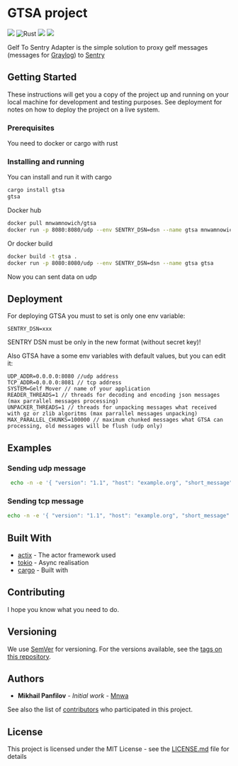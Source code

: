 # GTSA project
[![](https://docs.rs/gtsa/badge.svg)](https://docs.rs/gtsa/)
![Rust](https://github.com/Mnwa/gtsa/workflows/Build/badge.svg?branch=master)
[![](https://img.shields.io/crates/v/gtsa.svg)](https://crates.io/crates/gtsa)
[![](https://img.shields.io/crates/d/gtsa.svg)](https://crates.io/crates/gtsa)

Gelf To Sentry Adapter is the simple solution to proxy gelf messages (messages for [Graylog](https://www.graylog.org/)) to [Sentry](https://sentry.io/)

## Getting Started

These instructions will get you a copy of the project up and running on your local machine for development and testing purposes. See deployment for notes on how to deploy the project on a live system.

### Prerequisites

You need to docker or cargo with rust

### Installing and running

You can install and run it with cargo 

```bash
cargo install gtsa
gtsa
```

Docker hub
```bash
docker pull mnwamnowich/gtsa
docker run -p 8080:8080/udp --env SENTRY_DSN=dsn --name gtsa mnwamnowich/gtsa
```

Or docker build

```bash
docker build -t gtsa .
docker run -p 8080:8080/udp --env SENTRY_DSN=dsn --name gtsa gtsa 
```

Now you can sent data on udp 

## Deployment

For deploying GTSA you must to set is only one env variable:
```env
SENTRY_DSN=xxx
```

SENTRY DSN must be only in the new format (without secret key)!

Also GTSA have a some env variables with default values, but you can edit it:
```env
UDP_ADDR=0.0.0.0:8080 //udp address
TCP_ADDR=0.0.0.0:8081 // tcp address
SYSTEM=Gelf Mover // name of your application
READER_THREADS=1 // threads for decoding and encoding json messages (max parrallel messages processing)
UNPACKER_THREADS=1 // threads for unpacking messages what received with gz or zlib algoritms (max parrallel messages unpacking)
MAX_PARALLEL_CHUNKS=100000 // maximum chunked messages what GTSA can processing, old messages will be flush (udp only)
```

## Examples

### Sending udp message
```bash
 echo -n -e '{ "version": "1.1", "host": "example.org", "short_message": "A short message", "level": 5, "_some_info": "foo", "timestamp": 1582213226}'"" | nc -w0 -u 0.0.0.0 8080
```

### Sending tcp message
```bash
echo -n -e '{ "version": "1.1", "host": "example.org", "short_message": "A short message", "level": 5, "_some_info": "foo", "timestamp": 1582213226}'"\0" | nc -w0 0.0.0.0 8081
```

## Built With

* [actix](https://github.com/actix/actix) - The actor framework used
* [tokio](https://github.com/tokio-rs/tokio) - Async realisation
* [cargo](https://github.com/rust-lang/cargo) - Built with

## Contributing

I hope you know what you need to do.

## Versioning

We use [SemVer](http://semver.org/) for versioning. For the versions available, see the [tags on this repository](https://github.com/Mnwa/gtsa/tags). 

## Authors

* **Mikhail Panfilov** - *Initial work* - [Mnwa](https://github.com/Mnwa)

See also the list of [contributors](https://github.com/Mnwa/gtsa/contributors) who participated in this project.

## License

This project is licensed under the MIT License - see the [LICENSE.md](LICENSE.md) file for details
